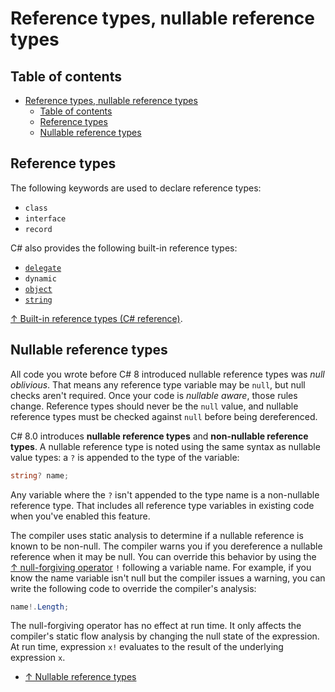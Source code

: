 # Reference types, nullable reference types

## Table of contents

- [Reference types, nullable reference types](#reference-types-nullable-reference-types)
  - [Table of contents](#table-of-contents)
  - [Reference types](#reference-types)
  - [Nullable reference types](#nullable-reference-types)

## Reference types

The following keywords are used to declare reference types:

- `class`
- `interface`
- `record`

C# also provides the following built-in reference types:

- [`delegate`](delegate.md)
- `dynamic`
- [`object`](object.md)
- [`string`](string/string.md)

[↑ Built-in reference types (C# reference)](https://learn.microsoft.com/en-us/dotnet/csharp/language-reference/builtin-types/reference-types).

## Nullable reference types

All code you wrote before C# 8 introduced nullable reference types was _null oblivious_. That means any reference type variable may be `null`, but null checks aren't required. Once your code is _nullable aware_, those rules change. Reference types should never be the `null` value, and nullable reference types must be checked against `null` before being dereferenced.

C# 8.0 introduces **nullable reference types** and **non-nullable reference types**.
A nullable reference type is noted using the same syntax as nullable value types: a `?` is appended to the type of the variable:

```csharp
string? name;
```

Any variable where the `?` isn't appended to the type name is a non-nullable reference type. That includes all reference type variables in existing code when you've enabled this feature.

The compiler uses static analysis to determine if a nullable reference is known to be non-null. The compiler warns you if you dereference a nullable reference when it may be null. You can override this behavior by using the [↑ null-forgiving operator](https://docs.microsoft.com/en-us/dotnet/csharp/language-reference/operators/null-forgiving) `!` following a variable name. For example, if you know the name variable isn't null but the compiler issues a warning, you can write the following code to override the compiler's analysis:

```csharp
name!.Length;
```

The null-forgiving operator has no effect at run time. It only affects the compiler's static flow analysis by changing the null state of the expression. At run time, expression `x!` evaluates to the result of the underlying expression `x`.

- [↑ Nullable reference types](https://docs.microsoft.com/en-us/dotnet/csharp/nullable-references)
